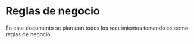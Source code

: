 # Reglas de negocio

En este documento se plantean todos los requimientos tomandolos como reglas de negocio.
